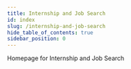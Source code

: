 ```yaml
---
title: Internship and Job Search
id: index
slug: /internship-and-job-search
hide_table_of_contents: true
sidebar_position: 0
---
```


Homepage for Internship and Job Search